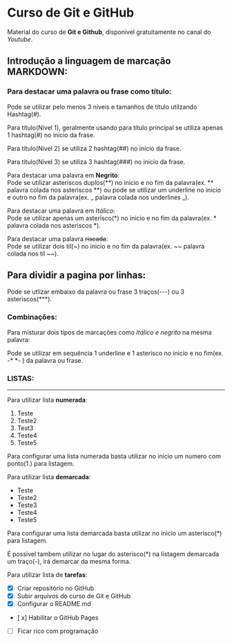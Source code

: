 # Curso de Git e GitHub
Material do curso de **Git e Github**, disponivel gratuitamente no canal do *Youtube*.<br>

## Introdução a linguagem de marcação **MARKDOWN**:<br>

### Para destacar uma palavra ou frase como título:

Pode se utilizar pelo menos 3 niveis e tamanhos de título utilzando Hashtag(#).<br>

Para título(Nivel 1), geralmente usando para título principal se utiliza apenas 1 hashtag(#) no inicio da frase.<br>

Para título(Nivel 2) se utiliza 2 hashtag(##) no inicio da frase.<br>

Para título(Nivel 3) se utiliza 3 hashtag(###) no inicio da frase.<br>

Para destacar uma palavra em **Negrito**:<br>
Pode se utilizar asteriscos duplos(**) no inicio e no fim da palavra(ex. ** palavra colada nos asteriscos **) ou pode se utilizar um underline no inicio e outro no fim da palavra(ex. _ palavra colada nos underlines _).<br>

Para destacar uma palavra em *Itálico*:<br>
Pode se utilizar apenas um asterisco(*) no inicio e no fim da palavra(ex. * palavra colada nos asteriscos *).<br>

Para destacar uma palavra ~~riscada~~:<br>
Pode se utilizar dois til(~) no inicio e no fim da palavra(ex. ~~ palavra colada nos til ~~).<br>


Para dividir a pagina por linhas:
---
Pode se utlizar embaixo da palavra ou frase 3 traços(---) ou 3 asteriscos(***).<br>

### Combinações:

Para misturar dois tipos de marcações como _*Itálico e negrito*_ na mesma palavra:<br>

Pode se utilizar em sequência 1 underline e 1 asterisco no inicio e no fim(ex. -* *- ) da palavra ou frase.<br>


### LISTAS:
---
Para utilizar lista **numerada**:
1. Teste
2. Teste2
3. Test3
4. Teste4
5. Teste5

Para configurar uma lista numerada basta utilizar no inicio um numero com ponto(1.) para listagem.<br>

Para utilizar lista **demarcada**:
* Teste
* Teste2
* Teste3
* Teste4
* Teste5

Para configurar uma lista demarcada basta utilizar no inicio um asterisco(*) para listagem.<br>

É possivel tambem utilizar no lugar do asterisco(*) na listagem demarcada um traço(-), irá demarcar da mesma forma.<br>


Para utilizar lista de **tarefas**:

- [x]  Criar repositório no GitHub
- [x]  Subir arquivos do curso de Git e GitHub
- [x]  Configurar o README.md
- [ x]  Habilitar o GitHub Pages
- [ ]  Ficar rico com programação




